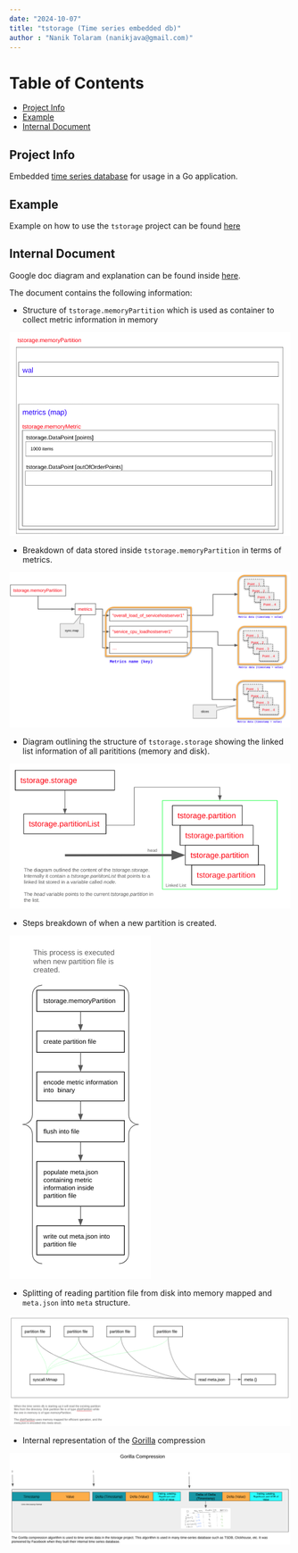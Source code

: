 ```yaml
---
date: "2024-10-07"
title: "tstorage (Time series embedded db)"
author : "Nanik Tolaram (nanikjava@gmail.com)" 
---
```

# Table of Contents  
- [Project Info](#project-info)
- [Example](#example)
- [Internal Document](#internal-document)

## Project Info

Embedded [time series database](https://github.com/nakabonne/tstorage) for usage in a Go application.


## Example

Example on how to use the `tstorage` project can be found [here](https://github.com/nanikjava/timeseriesdb)


## Internal Document

Google doc diagram and explanation can be found inside [here](https://docs.google.com/presentation/d/1di6S73kUc1Q65hMpZy8CSnGXTAqrJQBM6bq59qm5tl4/edit?usp=sharing).

The document contains the following information:

* Structure of `tstorage.memoryPartition` which is used as container to collect metric information in memory

![](/static/media/tstorage/high_level_memory_partition.png)

* Breakdown of data stored inside `tstorage.memoryPartition` in terms of metrics.

![](/static/media/tstorage/tstorage_memory_partition.png)

* Diagram outlining the structure of `tstorage.storage` showing the linked list information of all parititions (memory and disk).

![](/static/media/tstorage/tstorage_storage.png)

* Steps breakdown of when a new partition is created.

![](/static/media/tstorage/new_partition_flow.png)

* Splitting of reading partition file from disk into memory mapped and `meta.json` into `meta` structure.

![](/static/media/tstorage/mapping_files.png)

* Internal representation of the [Gorilla](https://www.vldb.org/pvldb/vol8/p1816-teller.pdf) compression

![](/static/media/tstorage/gorilla_compression.png)
